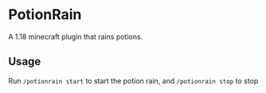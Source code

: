 # PotionRain
A 1.18 minecraft plugin that rains potions.

## Usage
Run `/potionrain start` to start the potion rain, and `/potionrain stop` to stop
